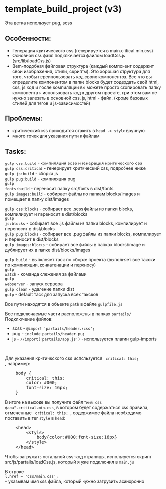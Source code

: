 # template_build_project (v3)

Эта ветка использует pug, scss <br>

Особенности:
------------
- Генерация критического css (генерируется в main.critical.min.css)
- Основной css файл подключается файлом loadCss.js (src/lib/loadCss.js)
- Bem-подобная файловая структура (каждый компонент содержит свои изображения, стили, скрипты).
Это хорошая структура для того, чтобы переипользовать код своих компонентов. Все что вы определите компонентом в папке blocks будет содердать свой html, css, js код и после компиляции вы можете просто скопировать папку компонента и использовать код в другом проекте, при этом вам не нужно залезать в основной css, js, html - файл. (кроме базовых стилей для тегов и js-зависимостей) 

Проблемы:
-----------
- критический css приходится ставить в <code>head -> style</code> вручную
- много точек для указания пути к файлам


Tasks:
-------------

<code>gulp css:build</code>    -  компиляция scss и генерация критического css<br>
<code>gulp css:critical</code> -  генерирует критический css, подробнее ниже<br>
<code>gulp js:build</code>     -  сборка js <br>
<code>gulp pug:build</code>    -  компиляция pug<br>
<code>gulp fonts:build</code>  -  переносит папку src/fonts в dist/fonts <br>
<code>gulp images:build</code> -  собирает файлы по папкам blocks/images и помещает в папку dist/images <br>

<code>gulp css:blocks</code>    -  собирает все .scss файлы из папки blocks, компилирует и переносит в dist/blocks<br>
<code>gulp js:blocks</code>     -  собирает все .js файлы из папки blocks, компилирует и переносит в dist/blocks<br>
<code>gulp pug:blocks</code>    -  собирает все .pug файлы из папки blocks, компилирует и переносит в dist/blocks<br>
<code>gulp images:blocks</code> -  собирает все файлы в папках blocks/image и дублирует их в папке dist/blocks/images<br>

<code>gulp build</code>        -  выполняет таск по сборке проекта (выполняет все такски по компиляции, конкатенации и переносу) <br>
<code>gulp watch</code>        -  команда слежения за файлами <br>
<code>gulp webserver</code>    -  запуск сервера <br>
<code>gulp clean</code>        -  удаление папки dist <br>
<code>gulp</code>              -  default таск для запуска всех таксков <br>


Все пути находятся в объекте <code>path</code> в файле <code>gulpfile.js</code> <br>

Все подключаемые части расположены в папках <code>partails/</code><br>
Подключение файлов:
- scss - <code>@import 'partails/header.scss';</code>
- pug  - <code>include partails/header.pug</code>
- js   - <code>//import('partails/app.js')</code> - используется плагин gulp-imports

<br>


Для указания критичкского css используется <code> critical: this; </code>, например:

<pre>
    body {
        critical: this;
        color: #000;
        font-size: 16px;
    }
</pre>

В итоге на выходе вы получите файл <code>"имя css фала".critical.min.css</code>, в котором будет содержаться css правила, отмеченные <code> critical: this; </code>, содержимое файла необходимо поставить в тег <code>style</code> в <code>head</code>:

<pre>
    &lthead&gt
        &ltstyle&gt
            body{color:#000;font-size:16px}
        &lt/style&gt
    &lt/head&gt
</pre>


Чтобы загружать остальной css-код страницы, используется скрипт src/js/partails/loadCss.js, который я уже подключил в <code>main.js</code>

В строке <br>
<code>l.href = 'css/main.css';</code> <br> - указывам имя css файла, который нужно загрузить асинхронно




